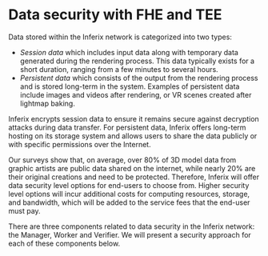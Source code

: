 # Data security with FHE and TEE

Data stored within the Inferix network is categorized into two types:
 * _Session data_ which includes input data along with temporary data generated during the rendering process. This data typically exists for a short duration, ranging from a few minutes to several hours.
 * _Persistent data_ which consists of the output from the rendering process and is stored long-term in the system. Examples of persistent data include images and videos after rendering, or VR scenes created after lightmap baking.

Inferix encrypts session data to ensure it remains secure against decryption attacks during data transfer. For persistent data, Inferix offers long-term hosting on its storage system and allows users to share the data publicly or with specific permissions over the Internet.

Our surveys show that, on average, over 80\% of 3D model data from graphic artists are public data shared on the internet, while nearly 20\% are their original creations and need to be protected. Therefore, Inferix will offer data security level options for end-users to choose from. Higher security level options will incur additional costs for computing resources, storage, and bandwidth, which will be added to the service fees that the end-user must pay.

There are three components related to data security in the Inferix network: the Manager, Worker and Verifier. We will present a security approach for each of these components below.